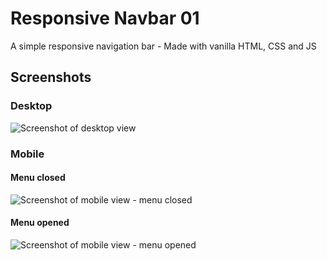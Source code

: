 # Responsive Navbar 01
A simple responsive navigation bar - Made with vanilla HTML, CSS and JS

## Screenshots

### Desktop

![Screenshot of desktop view](https://user-images.githubusercontent.com/74829200/192917395-4b2d948f-084e-472e-bacc-c7fa951c099f.png)

### Mobile

#### Menu closed

![Screenshot of mobile view - menu closed](https://user-images.githubusercontent.com/74829200/192917528-fcb135d7-d775-48b0-99d1-18f6f35c7fa7.png)

#### Menu opened

![Screenshot of mobile view - menu opened](https://user-images.githubusercontent.com/74829200/192917689-effa34ab-6d0f-446d-b0d9-631cec5ed03a.png)
